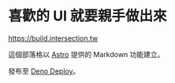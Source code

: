 # 喜歡的 UI 就要親手做出來

https://build.intersection.tw

這個部落格以 [Astro](https://astro.build) 提供的 Markdown 功能建立。

發布至 [Deno Deploy](https://deno.com/deploy)。
